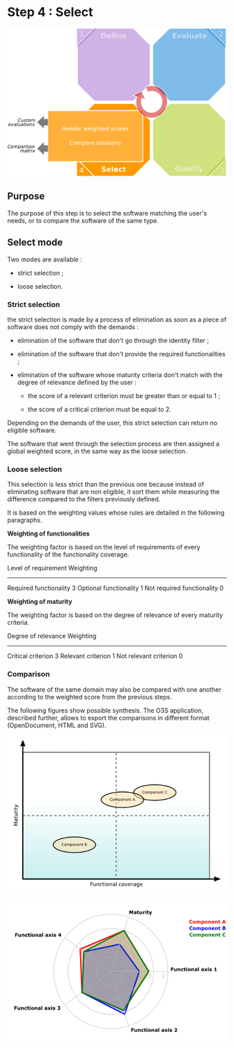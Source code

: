 # Step 4 : Select

![Position in the process](../Images/select-en.png)

## Purpose

The purpose of this step is to select the software matching the user's needs, or to compare the software of the same type.

## Select mode

Two modes are available :

* strict selection ;

* loose selection.

### Strict selection

the strict selection is made by a process of elimination as soon as a piece of software does not comply with the demands :

* elimination of the software that don't go through the identity filter ;

* elimination of the software that don't provide the required functionalities ;

* elimination of the software whose maturity criteria don't match with the degree of relevance defined by the user :

    + the score of a relevant criterion must be greater than or equal to 1 ;
 
    + the score of a critical criterion must be equal to 2.

Depending on the demands of the user, this strict selection can return no eligible software.

The software that went through the selection process are then assigned a global weighted score, in the same way as the loose selection.

### Loose selection

This selection is less strict than the previous one because instead of eliminating software that are non eligible, it sort them while measuring the difference compared to the filters previously defined.

It is based on the weighting values whose rules are detailed in the following paragraphs.

__Weighting of functionalities__

The weighting factor is based on the level of requirements of every functionality of the functionality coverage.

Level of requirement          Weighting
---------------------------- ---------------
Required functionality           3
Optional functionality           1
Not required functionality       0

__Weighting of maturity__

The weighting factor is based on the degree of relevance of every maturity criteria.

Degree of relevance           Weighting
---------------------------- ---------------
Critical criterion              3
Relevant criterion              1
Not relevant criterion          0

### Comparison

The software of the same domain may also be compared with one another according to the weighted score from the previous steps.

The following figures show possible synthesis. The O3S application, described further, allows to export the comparisons in different format (OpenDocument, HTML and SVG).

![QSOS Quadrant (SVG format)](../Images/quadrant.png)

![QSOS Radar (SVG format)](../Images/radar.png)
